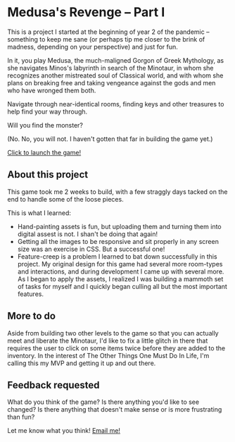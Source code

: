 # Medusa's Revenge – Part I

This is a project I started at the beginning of year 2 of the pandemic – something to keep me sane (or perhaps tip me closer to the brink of madness, depending on your perspective) and just for fun.

In it, you play Medusa, the much-maligned Gorgon of Greek Mythology, as she navigates Minos's labyrinth in search of the Minotaur, in whom she recognizes another mistreated soul of Classical world, and with whom she plans on breaking free and taking vengeance against the gods and men who have wronged them both.

Navigate through near-identical rooms, finding keys and other treasures to help find your way through.

Will you find the monster?

(No. No, you will not. I haven't gotten that far in building the game yet.)

[Click to launch the game!](https://shmootidy.github.io/medusas_revenge/)

## About this project
This game took me 2 weeks to build, with a few straggly days tacked on the end to handle some of the loose pieces.

This is what I learned: 
* Hand-painting assets is fun, but uploading them and turning them into digital assest is not. I shan't be doing that again!
* Getting all the images to be responsive and sit properly in any screen size was an exercise in CSS. But a successful one!
* Feature-creep is a problem I learned to bat down successfully in this project. My original design for this game had several more room-types and interactions, and during development I came up with several more. As I began to apply the assets, I realized I was building a mammoth set of tasks for myself and I quickly began culling all but the most important features.

## More to do
Aside from building two other levels to the game so that you can actually meet and liberate the Minotaur, I'd like to fix a little glitch in there that requires the user to click on some items twice before they are added to the inventory. In the interest of The Other Things One Must Do In Life, I'm calling this my MVP and getting it up and out there.

## Feedback requested
What do you think of the game? Is there anything you'd like to see changed? Is there anything that doesn't make sense or is more frustrating than fun?

Let me know what you think!
[Email me!](mailto:shmooritchie@gmail.com?subject=Medusa's%20Revenge)
